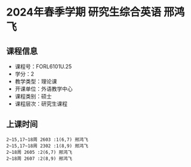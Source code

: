 # 2024年春季学期 研究生综合英语 邢鸿飞






## 课程信息

- 课程号：FORL6101U.25
- 学分：2
- 教学类型：理论课
- 开课单位：外语教学中心
- 课程类别：硕士
- 课程层次：研究生课程

## 上课时间

```
2~15,17~18周 2603 :1(6,7) 邢鸿飞
2~15,17~18周 2302 :1(8,9) 邢鸿飞
2~18周 2605 :2(6,7) 邢鸿飞
2~18周 2607 :2(8,9) 邢鸿飞
```

